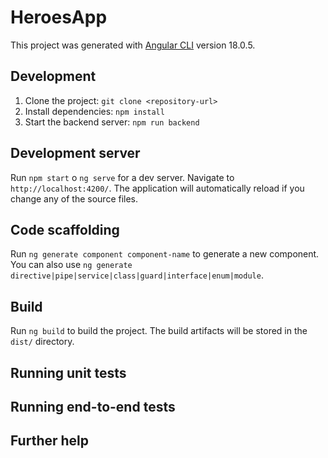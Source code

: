 # HeroesApp

This project was generated with [Angular CLI](https://github.com/angular/angular-cli) version 18.0.5.

##  Development

1.   Clone the project: `git clone <repository-url>`
2.   Install dependencies: `npm install`
3.   Start the backend server:   `npm run backend`


## Development server

Run `npm start` o  `ng serve` for a dev server. Navigate to `http://localhost:4200/`. The application will automatically reload if you change any of the source files.

## Code scaffolding

Run `ng generate component component-name` to generate a new component. You can also use `ng generate directive|pipe|service|class|guard|interface|enum|module`.

## Build

Run `ng build` to build the project. The build artifacts will be stored in the `dist/` directory.

## Running unit tests



## Running end-to-end tests



## Further help


